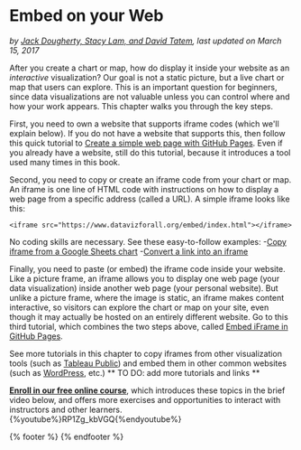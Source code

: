 # Embed on your Web
*by [Jack Dougherty, Stacy Lam, and David Tatem](../introduction/who.md), last updated on March 15, 2017*

After you create a chart or map, how do display it inside your website as an *interactive* visualization? Our goal is not a static picture, but a live chart or map that users can explore. This is an important question for beginners, since data visualizations are not valuable unless you can control where and how your work appears. This chapter walks you through the key steps.

First, you need to own a website that supports iframe codes (which we'll explain below). If you do not have a website that supports this, then follow this quick tutorial to [Create a simple web page with GitHub Pages](github-pages). Even if you already have a website, still do this tutorial, because it introduces a tool used many times in this book.

Second, you need to copy or create an iframe code from your chart or map. An iframe is one line of HTML code with instructions on how to display a web page from a specific address (called a URL). A simple iframe looks like this:
```
<iframe src="https://www.datavizforall.org/embed/index.html"></iframe>
```
No coding skills are necessary. See these easy-to-follow examples:
-[Copy iframe from a Google Sheets chart](iframe-google-sheets/)
-[Convert a link into an iframe](link-to-iframe)

Finally, you need to paste (or embed) the iframe code inside your website. Like a picture frame, an iframe allows you to display one web page (your data visualization) inside another web page (your personal website). But unlike a picture frame, where the image is static, an iframe makes content interactive, so visitors can explore the chart or map on your site, even though it may actually be hosted on an entirely different website. Go to this third tutorial, which combines the two steps above, called [Embed iFrame in GitHub Pages](iframe-github).

See more tutorials in this chapter to copy iframes from other visualization tools (such as [Tableau Public](iframe-tableau)) and embed them in other common websites (such as [WordPress](iframe-wordpress), etc.) ** TO DO: add more tutorials and links **

**[Enroll in our free online course](../../enroll)**, which introduces these topics in the brief video below, and offers more exercises and opportunities to interact with instructors and other learners.
{%youtube%}RP1Zg_kbVGQ{%endyoutube%}

{% footer %}
{% endfooter %}
